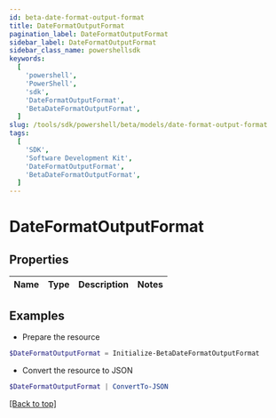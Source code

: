 ```yaml
---
id: beta-date-format-output-format
title: DateFormatOutputFormat
pagination_label: DateFormatOutputFormat
sidebar_label: DateFormatOutputFormat
sidebar_class_name: powershellsdk
keywords:
  [
    'powershell',
    'PowerShell',
    'sdk',
    'DateFormatOutputFormat',
    'BetaDateFormatOutputFormat',
  ]
slug: /tools/sdk/powershell/beta/models/date-format-output-format
tags:
  [
    'SDK',
    'Software Development Kit',
    'DateFormatOutputFormat',
    'BetaDateFormatOutputFormat',
  ]
---
```


# DateFormatOutputFormat

## Properties

| Name | Type | Description | Notes |
| ---- | ---- | ----------- | ----- |

## Examples

- Prepare the resource

```powershell
$DateFormatOutputFormat = Initialize-BetaDateFormatOutputFormat
```

- Convert the resource to JSON

```powershell
$DateFormatOutputFormat | ConvertTo-JSON
```

[[Back to top]](#)
